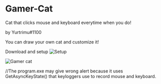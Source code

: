 # Gamer-Cat
Cat that clicks mouse and keyboard everytime when you do!

by Yurtrimu#1100

You can draw your own cat and customize it!

Download and setup
![Setup](https://youtube.com)

![Gamer cat](https://cdn.discordapp.com/attachments/960269719368249458/965234774472015882/gamer_cat.PNG)

//The program.exe may give wrong alert because it uses GetAsyncKeyState() that keyloggers use to record mouse and keyboard.
